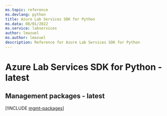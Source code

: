 ```yaml
---
ms.topic: reference
ms.devlang: python
title: Azure Lab Services SDK for Python
ms.data: 08/01/2022
ms.service: labservices
author: lmazuel
ms.author: lmazuel
description: Reference for Azure Lab Services SDK for Python
---
```

# Azure Lab Services SDK for Python - latest

## Management packages - latest
[!INCLUDE [mgmt-packages](lab-services-mgmt-index.md)]